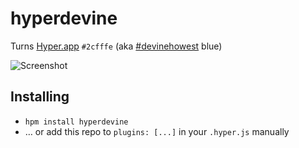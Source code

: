# hyperdevine
Turns [Hyper.app](github.com/zeit/hyper) `#2cfffe` (aka [#devinehowest](https://twitter.com/hashtag/devinehowest) blue)

![Screenshot](http://i.imgur.com/HzyqHsi.png)

## Installing
* `hpm install hyperdevine`
* … or add this repo to `plugins: [...]` in your `.hyper.js` manually



